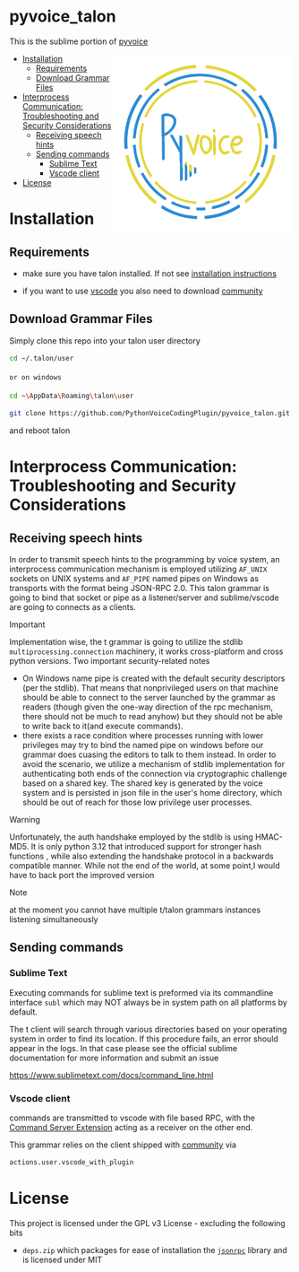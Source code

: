 # pyvoice_talon


This is the sublime portion of [pyvoice](https://github.com/PythonVoiceCodingPlugin)


<div>
<img src="https://raw.githubusercontent.com/PythonVoiceCodingPlugin/assets/main/pyvoice_logo.png" align="right" height=320 width=320/>
</div>
<!-- MarkdownTOC  autolink="true" -->

- [Installation](#installation)
	- [Requirements](#requirements)
	- [Download Grammar Files](#download-grammar-files)
- [Interprocess Communication: Troubleshooting and Security Considerations](#interprocess-communication-troubleshooting-and-security-considerations)
	- [Receiving speech hints](#receiving-speech-hints)
	- [Sending commands](#sending-commands)
		- [Sublime Text](#sublime-text)
		- [Vscode client](#vscode-client)
- [License](#license)

<!-- /MarkdownTOC -->


# Installation

## Requirements

- make sure you have talon installed. If not see [installation instructions](https://talonvoice.com/docs/)

- if you want to use [vscode](https://marketplace.visualstudio.com/items?itemName=mpourmpoulis.pyvoice) you also need to download [community](https://github.com/talonhub/community)

## Download Grammar Files

Simply clone this repo into your talon user directory

```bash
cd ~/.talon/user

or on windows

cd ~\AppData\Roaming\talon\user
```

```bash
git clone https://github.com/PythonVoiceCodingPlugin/pyvoice_talon.git
```

and reboot talon

# Interprocess Communication: Troubleshooting and Security Considerations

## Receiving speech hints

In order to transmit speech hints to the programming by voice system, an interprocess communication mechanism is employed utilizing `AF_UNIX` sockets on UNIX systems and `AF_PIPE` named pipes on Windows as transports with the format   being JSON-RPC 2.0. This talon grammar is going to bind that socket or pipe as a listener/server and sublime/vscode are going to connects as a clients.


> [!IMPORTANT]
> Implementation wise, the t grammar is going to utilize the stdlib `multiprocessing.connection` machinery, it works cross-platform and cross python versions. Two important security-related notes
> - On Windows name pipe is created with the default security descriptors (per the stdlib). That means that nonprivileged users on that machine should be able to connect to the server launched by the grammar as readers (though given the one-way direction of the rpc mechanism, there should not be much to read anyhow) but they should not be able to write back to it(and execute commands). 
> - there exists a race condition where processes running with lower privileges may try to bind the named pipe on windows before our grammar does cuasing the editors to talk to them instead. In order to avoid the scenario, we utilize a mechanism of stdlib implementation   for authenticating both ends of the connection via cryptographic challenge based on a shared key. 
> The shared key is generated by the voice system and is persisted in json file in the user's home directory, which should be out of reach for those low privilege user processes. 


> [!WARNING]
> Unfortunately, the auth handshake employed by the stdlib is using HMAC-MD5. It is only python 3.12 that introduced support for stronger hash functions , while also extending the handshake protocol in a backwards compatible manner. While not the end of the world, at some point,I would have to back port the improved version

> [!NOTE]
> at the moment you cannot have multiple t/talon grammars instances listening simultaneously

## Sending commands


### Sublime Text


Executing commands for sublime text is preformed via its commandline interface `subl` which may NOT always be in system path on all platforms by default.

The t client will search through various directories based on your operating system in order to find its location. If this procedure fails, an error should appear in the logs. In that case please see the official sublime documentation for more information and submit an issue

https://www.sublimetext.com/docs/command_line.html


### Vscode client

commands are transmitted to vscode with file based RPC, with the [Command Server Extension](https://marketplace.visualstudio.com/items?itemName=pokey.command-server) acting as a receiver on the other end.

This grammar relies on the client shipped with [community](https://github.com/talonhub/community) via 

```python
actions.user.vscode_with_plugin
```





# License

This project is licensed under the GPL v3 License - excluding the following bits

- `deps.zip` which packages for ease of installation the [`jsonrpc`](https://github.com/pavlov99/json-rpc/tree/master/jsonrpc) library  and is  licensed under  MIT






